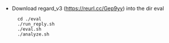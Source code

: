 * Download regard_v3 (https://reurl.cc/Gep9yy) into the dir eval        
        

        cd ./eval
        ./run_reply.sh
        ./eval.sh
        ./analyze.sh
